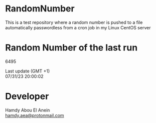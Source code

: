 # RandomNumber    
This is a test repository where a random number is pushed to a file automatically passwordless from a cron job in my Linux CentOS server    
# Random Number of the last run   
6495
      
Last update (GMT +1)    
07/31/23 20:00:02
# Developer    
Hamdy Abou El Anein   
hamdy.aea@protonmail.com
